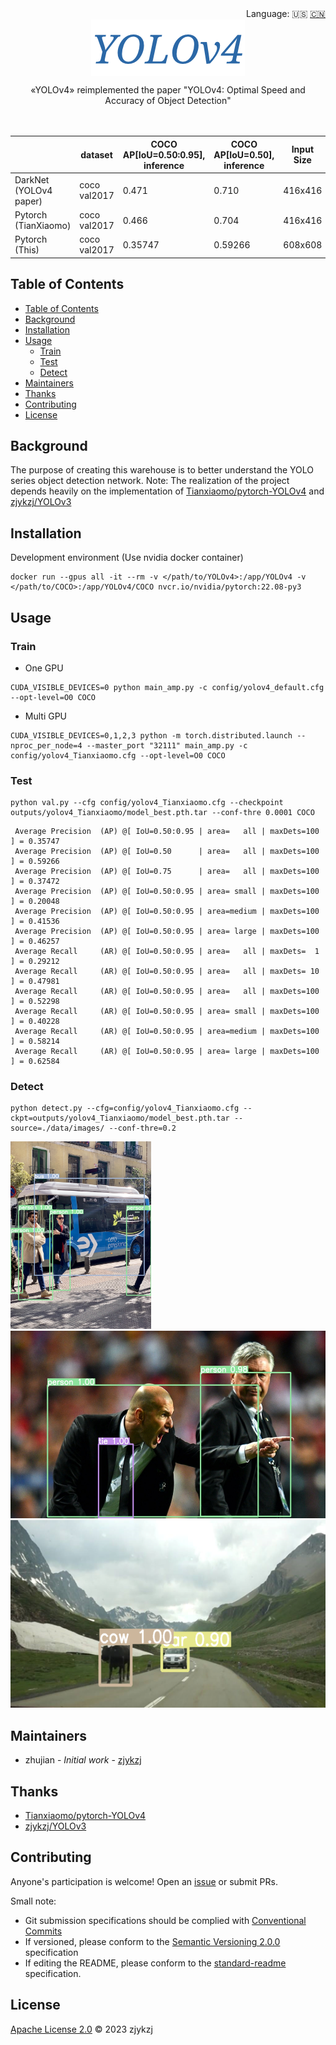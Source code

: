 <div align="right">
  Language:
    🇺🇸
  <a title="Chinese" href="./README.zh-CN.md">🇨🇳</a>
</div>

<div align="center"><a title="" href="https://github.com/zjykzj/YOLOv4"><img align="center" src="./imgs/YOLOv4.png" alt=""></a></div>

<p align="center">
  «YOLOv4» reimplemented the paper "YOLOv4: Optimal Speed and Accuracy of Object Detection"
<br>
<br>
  <a href="https://github.com/RichardLitt/standard-readme"><img src="https://img.shields.io/badge/standard--readme-OK-green.svg?style=flat-square" alt=""></a>
  <a href="https://conventionalcommits.org"><img src="https://img.shields.io/badge/Conventional%20Commits-1.0.0-yellow.svg" alt=""></a>
  <a href="http://commitizen.github.io/cz-cli/"><img src="https://img.shields.io/badge/commitizen-friendly-brightgreen.svg" alt=""></a>
</p>

<!-- <style type="text/css">
.tg  {border-collapse:collapse;border-spacing:0;}
.tg td{border-color:black;border-style:solid;border-width:1px;font-family:Arial, sans-serif;font-size:14px;
  overflow:hidden;padding:10px 5px;word-break:normal;}
.tg th{border-color:black;border-style:solid;border-width:1px;font-family:Arial, sans-serif;font-size:14px;
  font-weight:normal;overflow:hidden;padding:10px 5px;word-break:normal;}
.tg .tg-pm1l{background-color:#FFF;color:#24292F;text-align:center;vertical-align:middle}
.tg .tg-baqh{text-align:center;vertical-align:top}
</style> -->
<table class="tg">
<thead>
  <tr>
    <th class="tg-baqh"></th>
    <th class="tg-baqh">dataset</th>
    <th class="tg-baqh">COCO AP[IoU=0.50:0.95], inference</th>
    <th class="tg-baqh">COCO AP[IoU=0.50],      inference</th>
    <th class="tg-baqh">Input Size</th>
    <th class="tg-baqh">Conf Thre</th>
    <th class="tg-baqh">NMS Thre</th>
  </tr>
</thead>
<tbody>
  <tr>
    <td class="tg-baqh"><span style="font-weight:400;font-style:normal">DarkNet (YOLOv4 paper)</span></td>
    <td class="tg-baqh">coco <span style="font-weight:400;font-style:normal">val2017</span></td>
    <td class="tg-pm1l">0.471</td>
    <td class="tg-pm1l">0.710</td>
    <td class="tg-baqh"><span style="font-weight:400;font-style:normal">416x416</span></td>
    <td class="tg-baqh">/</td>
    <td class="tg-baqh">/</td>
  </tr>
  <tr>
    <td class="tg-baqh"><span style="font-weight:400;font-style:normal">Pytorch (TianXiaomo)</span></td>
    <td class="tg-baqh">coco <span style="font-weight:400;font-style:normal">val2017</span></td>
    <td class="tg-pm1l">0.466</td>
    <td class="tg-pm1l">0.704</td>
    <td class="tg-baqh"><span style="font-weight:400;font-style:normal">416x416</span></td>
    <td class="tg-baqh">/</td>
    <td class="tg-baqh">/</td>
  </tr>
  <tr>
    <td class="tg-baqh"><span style="font-weight:400;font-style:normal">Pytorch (This)</span></td>
    <td class="tg-baqh">coco <span style="font-weight:400;font-style:normal">val2017</span></td>
    <td class="tg-baqh">0.35747</td>
    <td class="tg-baqh">0.59266</td>
    <td class="tg-baqh">608x608</td>
    <td class="tg-baqh">0.0001</td>
    <td class="tg-baqh">0.4</td>
  </tr>
</tbody>
</table>

## Table of Contents

- [Table of Contents](#table-of-contents)
- [Background](#background)
- [Installation](#installation)
- [Usage](#usage)
  - [Train](#train)
  - [Test](#test)
  - [Detect](#detect)
- [Maintainers](#maintainers)
- [Thanks](#thanks)
- [Contributing](#contributing)
- [License](#license)

## Background

The purpose of creating this warehouse is to better understand the YOLO series object detection network. Note: The
realization of the project depends heavily on the implementation
of [Tianxiaomo/pytorch-YOLOv4](https://github.com/Tianxiaomo/pytorch-YOLOv4)
and [zjykzj/YOLOv3](https://github.com/zjykzj/YOLOv3)

## Installation

Development environment (Use nvidia docker container)

```shell
docker run --gpus all -it --rm -v </path/to/YOLOv4>:/app/YOLOv4 -v </path/to/COCO>:/app/YOLOv4/COCO nvcr.io/nvidia/pytorch:22.08-py3
```

## Usage

### Train

* One GPU

```shell
CUDA_VISIBLE_DEVICES=0 python main_amp.py -c config/yolov4_default.cfg --opt-level=O0 COCO
```

* Multi GPU

```shell
CUDA_VISIBLE_DEVICES=0,1,2,3 python -m torch.distributed.launch --nproc_per_node=4 --master_port "32111" main_amp.py -c config/yolov4_Tianxiaomo.cfg --opt-level=O0 COCO
```

### Test

```shell
python val.py --cfg config/yolov4_Tianxiaomo.cfg --checkpoint outputs/yolov4_Tianxiaomo/model_best.pth.tar --conf-thre 0.0001 COCO
```

```text
 Average Precision  (AP) @[ IoU=0.50:0.95 | area=   all | maxDets=100 ] = 0.35747
 Average Precision  (AP) @[ IoU=0.50      | area=   all | maxDets=100 ] = 0.59266
 Average Precision  (AP) @[ IoU=0.75      | area=   all | maxDets=100 ] = 0.37472
 Average Precision  (AP) @[ IoU=0.50:0.95 | area= small | maxDets=100 ] = 0.20048
 Average Precision  (AP) @[ IoU=0.50:0.95 | area=medium | maxDets=100 ] = 0.41536
 Average Precision  (AP) @[ IoU=0.50:0.95 | area= large | maxDets=100 ] = 0.46257
 Average Recall     (AR) @[ IoU=0.50:0.95 | area=   all | maxDets=  1 ] = 0.29212
 Average Recall     (AR) @[ IoU=0.50:0.95 | area=   all | maxDets= 10 ] = 0.47981
 Average Recall     (AR) @[ IoU=0.50:0.95 | area=   all | maxDets=100 ] = 0.52298
 Average Recall     (AR) @[ IoU=0.50:0.95 | area= small | maxDets=100 ] = 0.40228
 Average Recall     (AR) @[ IoU=0.50:0.95 | area=medium | maxDets=100 ] = 0.58214
 Average Recall     (AR) @[ IoU=0.50:0.95 | area= large | maxDets=100 ] = 0.62584
```

### Detect

```shell
python detect.py --cfg=config/yolov4_Tianxiaomo.cfg --ckpt=outputs/yolov4_Tianxiaomo/model_best.pth.tar --source=./data/images/ --conf-thre=0.2
```

<p align="left"><img src="./data/detect/exp/bus.jpg" height="300"\> <img src="./data/detect/exp/zidane.jpg" height="300"\> <img src="./data/detect/exp/mountain.png" height="300"\></p>
  
## Maintainers

* zhujian - *Initial work* - [zjykzj](https://github.com/zjykzj)

## Thanks

* [Tianxiaomo/pytorch-YOLOv4](https://github.com/Tianxiaomo/pytorch-YOLOv4)
* [zjykzj/YOLOv3](https://github.com/zjykzj/YOLOv3)

## Contributing

Anyone's participation is welcome! Open an [issue](https://github.com/zjykzj/YOLOv4/issues) or submit PRs.

Small note:

* Git submission specifications should be complied
  with [Conventional Commits](https://www.conventionalcommits.org/en/v1.0.0-beta.4/)
* If versioned, please conform to the [Semantic Versioning 2.0.0](https://semver.org) specification
* If editing the README, please conform to the [standard-readme](https://github.com/RichardLitt/standard-readme)
  specification.

## License

[Apache License 2.0](LICENSE) © 2023 zjykzj